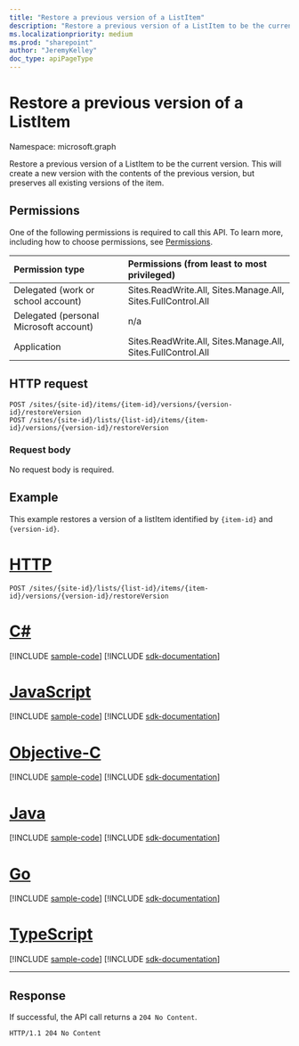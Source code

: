 ```yaml
---
title: "Restore a previous version of a ListItem"
description: "Restore a previous version of a ListItem to be the current version. This will create a new version with the contents of the previous version, but preserves all existing versions of the item."
ms.localizationpriority: medium
ms.prod: "sharepoint"
author: "JeremyKelley"
doc_type: apiPageType
---
```


# Restore a previous version of a ListItem

Namespace: microsoft.graph

Restore a previous version of a ListItem to be the current version. This will create a new version with the contents of the previous version, but preserves all existing versions of the item.

## Permissions

One of the following permissions is required to call this API. To learn more, including how to choose permissions, see [Permissions](/graph/permissions-reference).

|            Permission type             |         Permissions (from least to most privileged)          |
| :------------------------------------- | :----------------------------------------------------------- |
| Delegated (work or school account)     | Sites.ReadWrite.All, Sites.Manage.All, Sites.FullControl.All |
| Delegated (personal Microsoft account) | n/a                                                          |
| Application                            | Sites.ReadWrite.All, Sites.Manage.All, Sites.FullControl.All |

## HTTP request

<!-- { "blockType": "ignored" } -->

```http
POST /sites/{site-id}/items/{item-id}/versions/{version-id}/restoreVersion
POST /sites/{site-id}/lists/{list-id}/items/{item-id}/versions/{version-id}/restoreVersion
```

### Request body

No request body is required.

## Example

This example restores a version of a listItem identified by `{item-id}` and `{version-id}`.


# [HTTP](#tab/http)
<!-- { "blockType": "request", "name": "restore-item-version-listItem", "scopes": "files.readwrite sites.readwrite.all", "target": "action", "tags": "service.graph service.sharepoint" } -->

```http
POST /sites/{site-id}/lists/{list-id}/items/{item-id}/versions/{version-id}/restoreVersion
```
# [C#](#tab/csharp)
[!INCLUDE [sample-code](../includes/snippets/csharp/restore-item-version-listitem-csharp-snippets.md)]
[!INCLUDE [sdk-documentation](../includes/snippets/snippets-sdk-documentation-link.md)]

# [JavaScript](#tab/javascript)
[!INCLUDE [sample-code](../includes/snippets/javascript/restore-item-version-listitem-javascript-snippets.md)]
[!INCLUDE [sdk-documentation](../includes/snippets/snippets-sdk-documentation-link.md)]

# [Objective-C](#tab/objc)
[!INCLUDE [sample-code](../includes/snippets/objc/restore-item-version-listitem-objc-snippets.md)]
[!INCLUDE [sdk-documentation](../includes/snippets/snippets-sdk-documentation-link.md)]

# [Java](#tab/java)
[!INCLUDE [sample-code](../includes/snippets/java/restore-item-version-listitem-java-snippets.md)]
[!INCLUDE [sdk-documentation](../includes/snippets/snippets-sdk-documentation-link.md)]

# [Go](#tab/go)
[!INCLUDE [sample-code](../includes/snippets/go/restore-item-version-listitem-go-snippets.md)]
[!INCLUDE [sdk-documentation](../includes/snippets/snippets-sdk-documentation-link.md)]

# [TypeScript](#tab/typescript)
[!INCLUDE [sample-code](../includes/snippets/typescript/restore-item-version-listitem-typescript-snippets.md)]
[!INCLUDE [sdk-documentation](../includes/snippets/snippets-sdk-documentation-link.md)]

---


## Response

If successful, the API call returns a `204 No Content`.

<!-- { "blockType": "response" } -->

```http
HTTP/1.1 204 No Content
```

<!-- {
  "type": "#page.annotation",
  "description": "Create a copy of an existing item.",
  "keywords": "copy existing item",
  "section": "documentation",
  "tocPath": "Items/Copy",
  "suppressions": [
  ]
} -->

